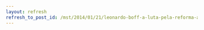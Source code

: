 ```yaml
---
layout: refresh
refresh_to_post_id: /mst/2014/01/21/leonardo-boff-a-luta-pela-reforma-agrria-uma-luta-por-vida
---
```

